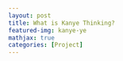 ```yaml
---
layout: post
title: What is Kanye Thinking?
featured-img: kanye-ye
mathjax: true
categories: [Project]
---
```

